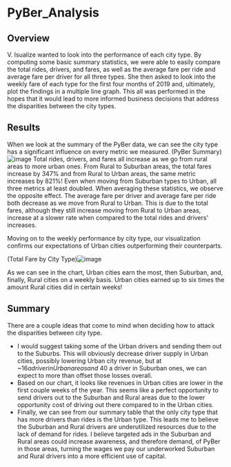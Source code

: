 # PyBer_Analysis

## Overview
V. Isualize wanted to look into the performance of each city type.  By computing some basic summary statistics, we were able to easily compare the total rides, drivers, and fares, as well as the average fare per ride and average fare per driver for all three types.  She then asked to look into the weekly fare of each type for the first four months of 2019 and, ultimately, plot the findings in a multiple line graph.  This all was performed in the hopes that it would lead to more informed business decisions that address the disparities between the city types.

## Results
When we look at the summary of the PyBer data, we can see the city type has a significant influence on every metric we measured.
(PyBer Summary)![image](https://user-images.githubusercontent.com/79211628/114201880-4aeb4a00-991c-11eb-9bfb-9e63eedc9aad.png)
Total rides, drivers, and fares all increase as we go from rural areas to more urban ones.  From Rural to Suburban areas, the total fares increase by 347% and from Rural to Urban areas, the same metric increases by 821%!  Even when moving from Suburban types to Urban, all three metrics at least doubled.  When averaging these statistics, we observe the opposite effect.  The average fare per driver and average fare per ride both decrease as we move from Rural to Urban.  This is due to the total fares, although they still increase moving from Rural to Urban areas, increase at a slower rate when compared to the total rides and drivers' increases.

Moving on to the weekly performance by city type, our visualization confirms our expectations of Urban cities outperforming their counterparts.

(Total Fare by City Type)![image](https://user-images.githubusercontent.com/79211628/114205708-33ae5b80-9920-11eb-9fef-d72d4372ce29.png)

As we can see in the chart,  Urban cities earn the most, then Suburban, and, finally, Rural cities on a weekly basis.  Urban cities earned up to six times the amount Rural cities did in certain weeks!

## Summary
There are a couple ideas that come to mind when deciding how to attack the disparities between city type.

- I would suggest taking some of the Urban drivers and sending them out to the Suburbs.  This will obviously decrease driver supply in Urban cities, possibly lowering Urban city revenue, but at ~$16 a driver in Urban areas and ~$40 a driver in Suburban ones, we can expect to more than offset those losses overall.
- Based on our chart, it looks like revenues in Urban cities are lower in the first couple weeks of the year.  This seems like a perfect opportunity to send drivers out to the Suburban and Rural areas due to the lower opportunity cost of driving out there compared to in the Urban cities.
- Finally, we can see from our summary table that the only city type that has more drivers than rides is the Urban type.  This leads me to believe the Suburban and Rural drivers are underutilized resources due to the lack of demand for rides. I believe targeted ads in the Suburban and Rural areas could increase awareness, and therefore demand, of PyBer in those areas, turning the wages we pay our underworked Suburban and Rural drivers into a more efficient use of capital.
